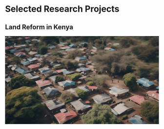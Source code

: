 # Selected Research Projects #
## Land Reform in Kenya ##
<a href="https://njwsn.github.io/pages/land-reform-kenya"> <img src="images/land-reform-kenya-sd.png"/> </a>
